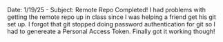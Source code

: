 Date: 1/19/25 - Subject: Remote Repo Completed! I had problems with getting the remote repo up in class since I was helping a friend get his git set up. I forgot that git stopped doing password authentication for git so I had to genereate a Personal Access Token. Finally got it working though!
